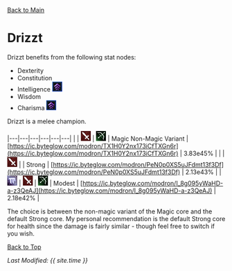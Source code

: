[Back to Main](..\index.md)

# Drizzt

Drizzt benefits from the following stat nodes:

* Dexterity
* Constitution
* Intelligence ![Feat Icon](images\feat.png)
* Wisdom
* Charisma ![Feat Icon](images\feat.png)

Drizzt is a melee champion.

|---|---|---|---|---|---|
|   | ![Melee Icon](images\melee.png) | ![Ranged Icon](images\ranged.png) | Magic Non-Magic Variant | [https://ic.byteglow.com/modron/TX1H0Y2nx173iCfTXGn6r](https://ic.byteglow.com/modron/TX1H0Y2nx173iCfTXGn6r) | 3.83e45% |
|   | ![Melee Icon](images\melee.png) |   | Strong  | [https://ic.byteglow.com/modron/PeN0p0XS5uJFdmt13f3Df](https://ic.byteglow.com/modron/PeN0p0XS5uJFdmt13f3Df) | 2.13e43% |
| ![Magic Icon](images\magic.png) | ![Melee Icon](images\melee.png) | ![Ranged Icon](images\ranged.png) | Modest  | [https://ic.byteglow.com/modron/I_8g095yWaHD-a-z3QeAJ](https://ic.byteglow.com/modron/I_8g095yWaHD-a-z3QeAJ) | 2.18e42% |

The choice is between the non-magic variant of the Magic core and the default Strong core. My personal recommendation is the default Strong core for health since the damage is fairly similar - though feel free to switch if you wish.

[Back to Top](#top)

*Last Modified: {{ site.time }}*